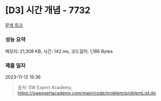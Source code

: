# [D3] 시간 개념 - 7732 

[문제 링크](https://swexpertacademy.com/main/code/problem/problemDetail.do?contestProbId=AWrDLM0aRA8DFARG) 

### 성능 요약

메모리: 21,308 KB, 시간: 142 ms, 코드길이: 1,186 Bytes

### 제출 일자

2023-11-12 15:36



> 출처: SW Expert Academy, https://swexpertacademy.com/main/code/problem/problemList.do